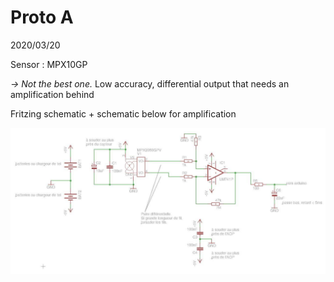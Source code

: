 # Proto A

2020/03/20

Sensor : MPX10GP

*-> Not the best one.*
Low accuracy, differential output that needs an amplification behind

Fritzing schematic + schematic below for amplification

![ProtoA scheme](./protoA.jpg)

